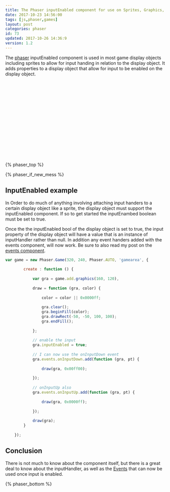 ```yaml
---
title: The Phaser inputEnabled component for use on Sprites, Graphics, ect
date: 2017-10-23 14:56:00
tags: [js,phaser,games]
layout: post
categories: phaser
id: 73
updated: 2017-10-26 14:36:9
version: 1.2
---
```


The [phaser](http://phaser.io/) inputEnabled component is used in most game display objects including sprites to allow for input handing in relation to the display object. It adds properties to a display object that allow for input to be enabled on the display object.

<!-- more -->

<!-- demo app -->
<div id="gamearea" style="width:320px;height:240px;margin-left:auto;margin-right:auto;"></div>
<script>

// Poly Model Example
var PM = (function () {

    var api = {

        pointCount : 10,

        // the points
        points : [],

        // parallel array of delta values for the points
        data : [],

        // set the staring status of points
        setPoints : function () {

            // current point index
            var pi = 0,
            data;

            this.points = [];

            // set the values for each point
            this.setData();
            while (pi < this.pointCount) {

                data = this.data[pi];

                // push x first, then y
                this.points.push(Math.floor(Math.cos(data.radian) * data.radius));
                this.points.push(Math.floor(y = Math.sin(data.radian) * data.radius));

                pi += 1;

            }

            // push first point at the end
            this.points.push(this.points[0]);
            this.points.push(this.points[1]);

        },

        forAll : function (func) {

            var i = 0,
            api;
            while (i < this.pointCount) {

                api = {

                    i : i,
                    xi : i * 2,
                    yi : i * 2 + 1,
                    data : this.data[i],
                    points : this.points,
                    pointCount : this.pointCount

                };

                api.x = api.points[api.xi];
                api.y = api.points[api.yi];

                func.call(api, api.x, api.y);

                i += 1;
            }

        },

        // set data values
        setData : function () {

            var i = 0;

            this.data = [];
            while (i < this.pointCount) {

                this.data.push({

                    radius : 80,
                    radian : Math.PI * 2 / this.pointCount * i,
                    deltaRadius : 1 - Math.floor(Math.random() * 2) * 2,
                    radiusMin : 70 - Math.floor(Math.random() * 30),
                    radiusMax : 90 + Math.floor(Math.random() * 30),
                    rate : 33 + Math.floor(66 * Math.random()),
                    lastTime : new Date(),
                    prop : Math.random() * .25 + .25

                });

                i += 1;

            }

        },

        // user action
        userAction : function (x, y) {

            console.log(x + ',' + y);

            this.forAll(function (ptx, pty) {

                // Math.sqrt( Math.pow(x1 - x2, 2) + Math.pow(y1 - y2, 2) )

                var d = Math.sqrt(Math.pow(x - ptx, 2) + Math.pow(y - pty, 2));

                var per = 1 - d / 150;

                per = per > 1 ? 1 : per;
                per = per < 0 ? 0 : per;

                this.data.radius = this.data.radiusMin + (this.data.radiusMax - this.data.radiusMin) * per;
            });

            this.update();

        },

        update : function () {

            var i = 0,
            roll,
            now,
            data;
            while (i < this.pointCount) {

                data = this.data[i];

                this.points[i * 2] = Math.cos(data.radian) * data.radius;
                this.points[i * 2 + 1] = Math.sin(data.radian) * data.radius;

                i += 1;

            }

            // splice out the last point
            // and set it to the first point
            this.points.splice(this.points.length - 2, 1, this.points[0]);
            this.points.splice(this.points.length - 1, 1, this.points[1]);

        }

    };

    return api;

}
    ());

var game = new Phaser.Game(320, 240, Phaser.AUTO, 'gamearea', {

        // create method
        create : function () {

            var back = game.add.graphics(game.world.centerX, game.world.centerY),
            gra,
            draw;

            PM.setPoints();

            back.lineStyle(3, 000000, .4);

            PM.forAll(function (x, y) {

                back.moveTo(Math.cos(this.data.radian) * this.data.radiusMin,
                    Math.sin(this.data.radian) * this.data.radiusMin);
                back.lineTo(

                    Math.cos(this.data.radian) * this.data.radiusMax,
                    Math.sin(this.data.radian) * this.data.radiusMax);

            });

            // add a graphics object to the world
            gra = game.add.graphics(game.world.centerX, game.world.centerY);

            draw = function () {

                gra.clear();

                gra.lineStyle(6, 0x000000);

                gra.beginFill(0xff0000);
                gra.alpha = .4;
                gra.drawPolygon(PM.points);

                gra.lineStyle(2, 0xffffff);

                gra.drawPolygon(PM.points);
                gra.endFill();

            }

            // enable input for the sprite gra
            gra.inputEnabled = true;

            // use the hand cursor it is is a mouse
            gra.input.useHandCursor = true;

            gra.events.onInputDown.add(function (gra, pt) {

                PM.userAction(pt.x - gra.x, pt.y - gra.y);
                //PM.update();
                draw();

            })

            draw();

        }

    }, true);

</script>

{% phaser_top %}

{% phaser_if_new_mess %}

## InputEnabled example

In Order to do much of anything involving attaching input handers to a certain display object like a sprite, the display object must support the inputEnabled component. If so to get started the inputEnambed boolean must be set to true.

Once the the inputEnabled bool of the display object is set to true, the input property of the display object will have a value that is an instance of inputHandler rather than null. In addition any event handers added with the events component, will now work. Be sure to also read my post on the [events component](/2017/10/26/phaser-components-events/).

```js
var game = new Phaser.Game(320, 240, Phaser.AUTO, 'gamearea', {
 
        create : function () {
 
            var gra = game.add.graphics(160, 120),
 
            draw = function (gra, color) {
 
                color = color || 0x0000ff;
 
                gra.clear();
                gra.beginFill(color);
                gra.drawRect(-50, -50, 100, 100);
                gra.endFill();
 
            };
 
            // enable the input
            gra.inputEnabled = true;
 
            // I can now use the onInputDown event
            gra.events.onInputDown.add(function (gra, pt) {
 
                draw(gra, 0x00ff00);
 
            });
 
            // onInputUp also
            gra.events.onInputUp.add(function (gra, pt) {
 
                draw(gra, 0x0000ff);
 
            });
 
            draw(gra);
        }
 
    });
```

## Conclusion

There is not much to know about the component itself, but there is a great deal to know about the inputHandler, as well as the [Events](/2017/10/26/phaser-components-events/) that can now be used once input is enabled.

{% phaser_bottom %}
